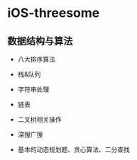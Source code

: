 # iOS-threesome

## 数据结构与算法

* 八大排序算法

* 栈&队列

* 字符串处理

* 链表

* 二叉树相关操作

* 深搜广搜

* 基本的动态规划题、贪心算法、二分查找

